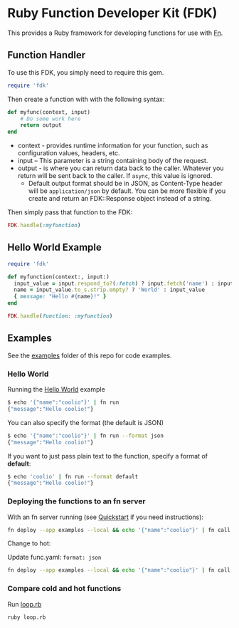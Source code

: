 # Ruby Function Developer Kit (FDK)

This provides a Ruby framework for developing functions for use with [Fn](https://fnproject.github.io).

## Function Handler

To use this FDK, you simply need to require this gem.

```ruby
require 'fdk'
```

Then create a function with with the following syntax:

```ruby
def myfunc(context, input)
    # Do some work here
    return output
end
```

* context - provides runtime information for your function, such as configuration values, headers, etc.
* input – This parameter is a string containing body of the request.
* output - is where you can return data back to the caller. Whatever you return will be sent back to the caller. If `async`, this value is ignored.
  * Default output format should be in JSON, as Content-Type header will be `application/json` by default. You can be more flexible if you create and return
    an FDK::Response object instead of a string.

Then simply pass that function to the FDK:

```ruby
FDK.handle(:myfunction)
```

## Hello World Example

```ruby
require 'fdk'

def myfunction(context:, input:)
  input_value = input.respond_to?(:fetch) ? input.fetch('name') : input
  name = input_value.to_s.strip.empty? ? 'World' : input_value
  { message: "Hello #{name}!" }
end

FDK.handle(function: :myfunction)
```

## Examples

See the [examples](examples) folder of this repo for code examples.

### Hello World

Running the [Hello World](examples/hello-ruby) example

```sh
$ echo '{"name":"coolio"}' | fn run
{"message":"Hello coolio!"}
```

You can also specify the format (the default is JSON)

```sh
$ echo '{"name":"coolio"}' | fn run --format json
{"message":"Hello coolio!"}
```

If you want to just pass plain text to the function, specify a format of __default__:

```sh
$ echo 'coolio' | fn run --format default
{"message":"Hello coolio!"}
```

### Deploying the functions to an fn server

With an fn server running (see
[Quickstart](https://github.com/fnproject/fn/blob/master/README.md) if you need instructions):

```sh
fn deploy --app examples --local && echo '{"name":"coolio"}' | fn call examples /hello-ruby
```

Change to hot:

Update func.yaml: `format: json`

```sh
fn deploy --app examples --local && echo '{"name":"coolio"}' | fn call examples /hello-ruby
```

### Compare cold and hot functions

Run [loop.rb](examples/loop.rb)

```sh
ruby loop.rb
```
